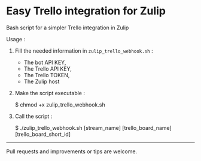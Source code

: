 # Easy Trello integration for Zulip

Bash script for a simpler Trello integration in Zulip

Usage : 

1. Fill the needed information in `zulip_trello_webhook.sh` :

    - The bot API KEY,
    - The Trello API KEY,
    - The Trello TOKEN,
    - The Zulip host

2. Make the script executable : 

    $ chmod +x zulip_trello_webhook.sh

3. Call the script : 

    $ ./zulip_trello_webhook.sh [stream_name] [trello_board_name] [trello_board_short_id]

----------------------------------------
Pull requests and improvements or tips are welcome.
